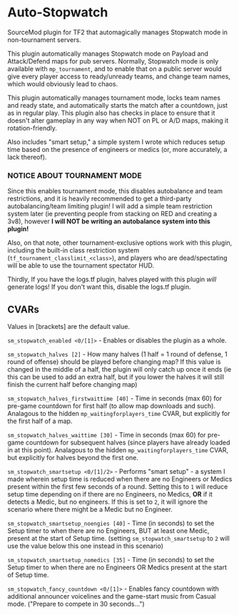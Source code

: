 # Auto-Stopwatch
SourceMod plugin for TF2 that automagically manages Stopwatch mode in non-tournament servers.

This plugin automatically manages Stopwatch mode on Payload and Attack/Defend maps for pub servers. Normally, Stopwatch mode is only available with `mp_tournament`, and to enable that on a public server would give every player access to ready/unready teams, and change team names, which would obviously lead to chaos.

This plugin automatically manages tournament mode, locks team names and ready state, and automatically starts the match after a countdown, just as in regular play. This plugin also has checks in place to ensure that it doesn't alter gameplay in any way when NOT on PL or A/D maps, making it rotation-friendly.

Also includes "smart setup," a simple system I wrote which reduces setup time based on the presence of engineers or medics (or, more accurately, a lack thereof).

### NOTICE ABOUT TOURNAMENT MODE

Since this enables tournament mode, this disables autobalance and team restrictions, and it is heavily recommended to get a third-party autobalancing/team limiting plugin! I will add a simple team restriction system later (ie preventing people from stacking on RED and creating a 3v8), however **I will NOT be writing an autobalance system into this plugin!**

Also, on that note, other tournament-exclusive options work with this plugin, including the built-in class restriction system (`tf_tournament_classlimit_<class>`), and players who are dead/spectating will be able to use the tournament spectator HUD.

Thirdly, If you have the logs.tf plugin, halves played with this plugin *will* generate logs! If you don't want this, disable the logs.tf plugin.

## CVARs

Values in [brackets] are the default value.

`sm_stopwatch_enabled <0/[1]>` - Enables or disables the plugin as a whole.

`sm_stopwatch_halves [2]` - How many halves (1 half = 1 round of defense, 1 round of offense) should be played before changing map? If this value is changed in the middle of a half, the plugin will only catch up once it ends (ie this can be used to add an extra half, but if you lower the halves it will still finish the current half before changing map)

`sm_stopwatch_halves_firstwaittime [40]` - Time in seconds (max 60) for pre-game countdown for first half (to allow map downloads and such). Analagous to the hidden `mp_waitingforplayers_time` CVAR, but explicitly for the first half of a map.

`sm_stopwatch_halves_waittime [30]` - Time in seconds (max 60) for pre-game countdown for subsequent halves (since players have already loaded in at this point). Analagous to the hidden `mp_waitingforplayers_time` CVAR, but explicitly for halves beyond the first one.

`sm_stopwatch_smartsetup <0/[1]/2>` - Performs "smart setup" - a system I made wherein setup time is reduced when there are no Engineers or Medics present within the first few seconds of a round. Setting this to `1` will reduce setup time depending on if there are no Engineers, no Medics, **OR** if it detects a Medic, but no engineers. If this is set to `2`, it will ignore the scenario where there might be a Medic but no Engineer.

`sm_stopwatch_smartsetup_noengies [40]` - Time (in seconds) to set the Setup timer to when there are no Engineers, BUT at least one Medic, present at the start of Setup time. (setting `sm_stopwatch_smartsetup` to `2` will use the value below this one instead in this scenario)

`sm_stopwatch_smartsetup_nomedics [35]` - Time (in seconds) to set the Setup timer to when there are no Engineers OR Medics present at the start of Setup time.

`sm_stopwatch_fancy_countdown <0/[1]>` - Enables fancy countdown with additional announcer voicelines and the game-start music from Casual mode. ("Prepare to compete in 30 seconds...")
